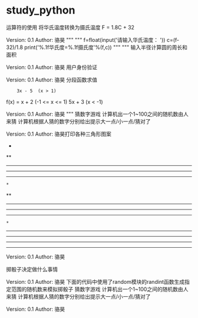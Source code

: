 # study_python
运算符的使用
将华氏温度转换为摄氏温度
F = 1.8C + 32

Version: 0.1
Author: 骆昊
"""
"""
f=float(input('请输入华氏温度： '))
c=(f-32)/1.8
print('%.1f华氏度=%.1f摄氏度'%(f,c))
"""
"""
输入半径计算圆的周长和面积

Version: 0.1
Author: 骆昊
用户身份验证

Version: 0.1
Author: 骆昊
分段函数求值

        3x - 5  (x > 1)
f(x) =  x + 2   (-1 <= x <= 1)
        5x + 3  (x < -1)

Version: 0.1
Author: 骆昊
"""
猜数字游戏
计算机出一个1~100之间的随机数由人来猜
计算机根据人猜的数字分别给出提示大一点/小一点/猜对了

Version: 0.1
Author: 骆昊打印各种三角形图案

*
**
***
****
*****

    *
   **
  ***
 ****
*****

    *
   ***
  *****
 *******
*********

Version: 0.1
Author: 骆昊

掷骰子决定做什么事情

Version: 0.1
Author: 骆昊
下面的代码中使用了random模块的randint函数生成指定范围的随机数来模拟掷骰子
猜数字游戏
计算机出一个1~100之间的随机数由人来猜
计算机根据人猜的数字分别给出提示大一点/小一点/猜对了

Version: 0.1
Author: 骆昊

